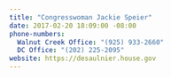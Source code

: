 ```yaml
---
title: "​Congresswoman Jackie Speier"
date: 2017-02-20 18:09:00 -08:00
phone-numbers:
  Walnut Creek Office: "(925) 933-2660"
  DC Office: "(202) 225-2095"
website: https://desaulnier.house.gov
---
```


